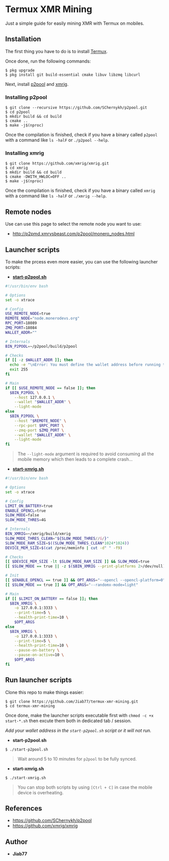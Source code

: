 # Termux XMR Mining

Just a simple guide for easily mining XMR with Termux on mobiles.

## Installation

The first thing you have to do is to install [Termux](https://github.com/termux/termux-app).

Once done, run the following commands:

```console
$ pkg upgrade
$ pkg install git build-essential cmake libuv libzmq libcurl
```

Next, install [p2pool](https://github.com/SChernykh/p2pool) and [xmrig](https://github.com/xmrig/xmrig).

### Installing p2pool

```console
$ git clone --recursive https://github.com/SChernykh/p2pool.git
$ cd p2pool
$ mkdir build && cd build
$ cmake ..
$ make -j$(nproc)
```

Once the compilation is finished, check if you have a binary called `p2pool` with a command like `ls -halF` or `./p2pool --help`.

### Installing xmrig

```console
$ git clone https://github.com/xmrig/xmrig.git
$ cd xmrig
$ mkdir build && cd build
$ cmake -DWITH_HWLOC=OFF ..
$ make -j$(nproc)
```

Once the compilation is finished, check if you have a binary called `xmrig` with a command like `ls -halF` or `./xmrig --help`.

## Remote nodes

Use can use this page to select the remote node you want to use:

* http://p2pmd.xmrvsbeast.com/p2pool/monero_nodes.html

## Launcher scripts

To make the prcess even more easier, you can use the following launcher scripts:

* __[start-p2pool.sh](start-p2pool.sh)__

```bash
#!/usr/bin/env bash

# Options
set -o xtrace

# Config
USE_REMOTE_NODE=true
REMOTE_NODE="node.monerodevs.org"
RPC_PORT=18089
ZMQ_PORT=18084
WALLET_ADDR=""

# Internals
BIN_P2POOL=~/p2pool/build/p2pool

# Checks
if [[ -z $WALLET_ADDR ]]; then
  echo -e "\nError: You must define the wallet address before running this script.\n" >&2
  exit 255
fi

# Main
if [[ $USE_REMOTE_NODE == false ]]; then
  $BIN_P2POOL \
    --host 127.0.0.1 \
    --wallet "$WALLET_ADDR" \
    --light-mode
else
  $BIN_P2POOL \
    --host "$REMOTE_NODE" \
    --rpc-port $RPC_PORT \
    --zmq-port $ZMQ_PORT \
    --wallet "$WALLET_ADDR" \
    --light-mode
fi
```

> The `--light-mode` argument is required to avoid consuming all the mobile memory which then leads to a complete crash...

* __[start-xmrig.sh](start-xmrig.sh)__

```bash
#!/usr/bin/env bash

# Options
set -o xtrace

# Config
LIMIT_ON_BATTERY=true
ENABLE_OPENCL=true
SLOW_MODE=false
SLOW_MODE_THRES=4G

# Internals
BIN_XMRIG=~/xmrig/build/xmrig
SLOW_MODE_THRES_CLEAN="${SLOW_MODE_THRES//G/}"
SLOW_MODE_RAM_SIZE=$((SLOW_MODE_THRES_CLEAN*1024*1024))
DEVICE_MEM_SIZE=$(cat /proc/meminfo | cut -d" " -f9)

# Checks
[[ $DEVICE_MEM_SIZE -lt $SLOW_MODE_RAM_SIZE ]] && SLOW_MODE=true
[[ $SLOW_MODE == true || -z $($BIN_XMRIG --print-platforms 2>/dev/null) ]] && ENABLE_OPENCL=false

# Init
[[ $ENABLE_OPENCL == true ]] && OPT_ARGS="--opencl --opencl-platform=0"
[[ $SLOW_MODE == true ]] && OPT_ARGS="--randomx-mode=light"

# Main
if [[ $LIMIT_ON_BATTERY == false ]]; then
  $BIN_XMRIG \
    -o 127.0.0.1:3333 \
    --print-time=5 \
    --health-print-time=10 \
    $OPT_ARGS
else
  $BIN_XMRIG \
    -o 127.0.0.1:3333 \
    --print-time=5 \
    --health-print-time=10 \
    --pause-on-battery \
    --pause-on-active=10 \
    $OPT_ARGS
fi
```

## Run launcher scripts

Clone this repo to make things easier:

```console
$ git clone https://github.com/Jiab77/termux-xmr-mining.git
$ cd termux-xmr-mining
```

Once done, make the launcher scripts executable first with `chmod -c +x start-*.sh` then excute them both in dedicated tab / session.

_Add your wallet address in the `start-p2pool.sh` script or it will not run._

* __start-p2pool.sh__

```console
$ ./start-p2pool.sh
```

> Wait around 5 to 10 minutes for `p2pool` to be fully synced.

* __start-xmrig.sh__

```console
$ ./start-xmrig.sh
```

> You can stop both scripts by using `[Ctrl + C]` in case the mobile device is overheating.

## References

* https://github.com/SChernykh/p2pool
* https://github.com/xmrig/xmrig

## Author

* __Jiab77__
